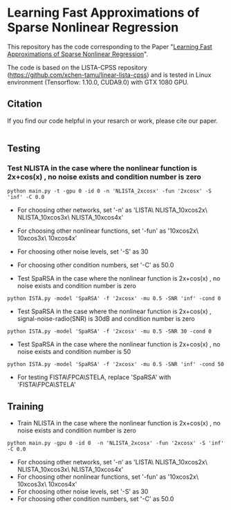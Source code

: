 # Learning Fast Approximations of Sparse Nonlinear Regression
This repository has the code corresponding to the Paper 
"[Learning Fast Approximations of Sparse Nonlinear Regression]()".

The code is based on the LISTA-CPSS repository (https://github.com/xchen-tamu/linear-lista-cpss)
and is tested in Linux environment (Tensorflow: 1.10.0, CUDA9.0) with GTX 1080 GPU.

## Citation
If you find our code helpful in your resarch or work, please cite our paper.
```

```
## Testing
### Test NLISTA in the case where the nonlinear function is 2x+cos(x) , no noise exists and condition number is zero
```
python main.py -t -gpu 0 -id 0 -n 'NLISTA_2xcosx' -fun '2xcosx' -S 'inf' -C 0.0 
```
- For choosing other networks, set '-n' as 'LISTA\ NLISTA_10xcos2x\ NLISTA_10xcos3x\ NLISTA_10xcos4x'
- For choosing other nonlinear functions, set '-fun' as '10xcos2x\ 10xcos3x\ 10xcos4x'
- For choosing other noise levels, set '-S' as 30
- For choosing other condition numbers, set '-C' as 50.0


- Test SpaRSA in the case where the nonlinear function is 2x+cos(x) , no noise exists and condition number is zero
```
python ISTA.py -model 'SpaRSA' -f '2xcosx' -mu 0.5 -SNR 'inf' -cond 0
```
- Test SpaRSA in the case where the nonlinear function is 2x+cos(x) , signal-noise-radio(SNR) is 30dB and condition number is zero
```
python ISTA.py -model 'SpaRSA' -f '2xcosx' -mu 0.5 -SNR 30 -cond 0
```
- Test SpaRSA in the case where the nonlinear function is 2x+cos(x) , no noise exists and condition number is 50
```
python ISTA.py -model 'SpaRSA' -f '2xcosx' -mu 0.5 -SNR 'inf' -cond 50
```
- For testing FISTA\FPCA\STELA, replace 'SpaRSA' with 'FISTA\FPCA\STELA'

## Training
- Train NLISTA in the case where the nonlinear function is 2x+cos(x) , no noise exists and condition number is zero
```
python main.py -gpu 0 -id 0  -n 'NLISTA_2xcosx' -fun '2xcosx' -S 'inf' -C 0.0 
```
- For choosing other networks, set '-n' as 'LISTA\ NLISTA_10xcos2x\ NLISTA_10xcos3x\ NLISTA_10xcos4x'
- For choosing other nonlinear functions, set '-fun' as '10xcos2x\ 10xcos3x\ 10xcos4x'
- For choosing other noise levels, set '-S' as 30
- For choosing other condition numbers, set '-C' as 50.0
